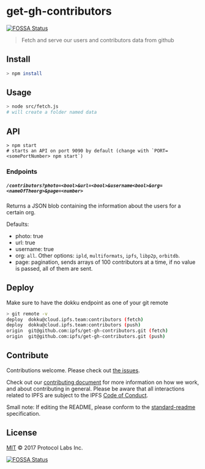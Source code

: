 # get-gh-contributors
[![FOSSA Status](https://app.fossa.io/api/projects/git%2Bgithub.com%2Fipfs%2Fget-gh-contributors.svg?type=shield)](https://app.fossa.io/projects/git%2Bgithub.com%2Fipfs%2Fget-gh-contributors?ref=badge_shield)


> Fetch and serve our users and contributors data from github

## Install

```sh
> npm install
```

## Usage

```sh
> node src/fetch.js
# will create a folder named data
```

## API

```
> npm start
# starts an API on port 9090 by default (change with `PORT=<somePortNumber> npm start`)
```

### Endpoints

##### `/contributors?photo=<bool>&url=<bool>&username<bool>&org=<nameOfTheorg>&page=<number>`

Returns a JSON blob containing the information about the users for a certain org.

Defaults:

- photo: true
- url: true
- username: true
- org: `all`. Other options: `ipld`, `multiformats`, `ipfs`, `libp2p`, `orbitdb`.
- page: pagination, sends arrays of 100 contributors at a time, if no value is passed, all of them are sent.

## Deploy

Make sure to have the dokku endpoint as one of your git remote

```sh
> git remote -v
deploy  dokku@cloud.ipfs.team:contributors (fetch)
deploy  dokku@cloud.ipfs.team:contributors (push)
origin  git@github.com:ipfs/get-gh-contributors.git (fetch)
origin  git@github.com:ipfs/get-gh-contributors.git (push)
```


## Contribute

Contributions welcome. Please check out [the issues](https://github.com/ipfs/get-gh-contributors/issues).

Check out our [contributing document](https://github.com/ipfs/community/blob/master/contributing.md) for more information on how we work, and about contributing in general. Please be aware that all interactions related to IPFS are subject to the IPFS [Code of Conduct](https://github.com/ipfs/community/blob/master/code-of-conduct.md).

Small note: If editing the README, please conform to the [standard-readme](https://github.com/RichardLitt/standard-readme) specification.

## License

[MIT](LICENSE) © 2017 Protocol Labs Inc.


[![FOSSA Status](https://app.fossa.io/api/projects/git%2Bgithub.com%2Fipfs%2Fget-gh-contributors.svg?type=large)](https://app.fossa.io/projects/git%2Bgithub.com%2Fipfs%2Fget-gh-contributors?ref=badge_large)
